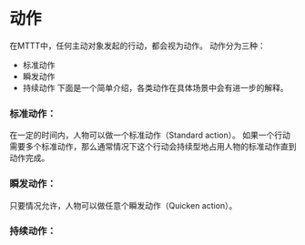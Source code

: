 # 动作

在MTTT中，任何主动对象发起的行动，都会视为动作。
动作分为三种：
* 标准动作
* 瞬发动作
* 持续动作
下面是一个简单介绍，各类动作在具体场景中会有进一步的解释。

### 标准动作：

在一定的时间内，人物可以做一个标准动作（Standard action）。
如果一个行动需要多个标准动作，那么通常情况下这个行动会持续型地占用人物的标准动作直到动作完成。


### 瞬发动作：

只要情况允许，人物可以做任意个瞬发动作（Quicken action）。


### 持续动作：


